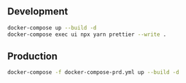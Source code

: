 
## Development

```bash
docker-compose up --build -d
docker-compose exec ui npx yarn prettier --write .
```

## Production

```bash
docker-compose -f docker-compose-prd.yml up --build -d
```
